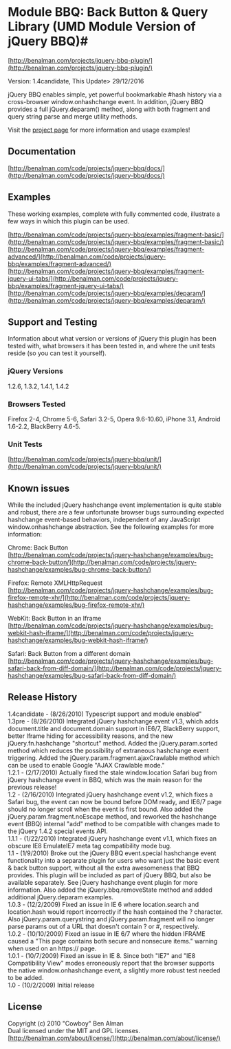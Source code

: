 # Module BBQ: Back Button & Query Library (UMD Module Version of jQuery BBQ)#
[http://benalman.com/projects/jquery-bbq-plugin/](http://benalman.com/projects/jquery-bbq-plugin/)

Version: 1.4candidate, This Update> 29/12/2016

jQuery BBQ enables simple, yet powerful bookmarkable #hash history via a cross-browser window.onhashchange event. In addition, jQuery BBQ provides a full jQuery.deparam() method, along with both fragment and query string parse and merge utility methods.

Visit the [project page](http://benalman.com/projects/jquery-bbq-plugin/) for more information and usage examples!


## Documentation ##
[http://benalman.com/code/projects/jquery-bbq/docs/](http://benalman.com/code/projects/jquery-bbq/docs/)


## Examples ##
These working examples, complete with fully commented code, illustrate a few
ways in which this plugin can be used.

[http://benalman.com/code/projects/jquery-bbq/examples/fragment-basic/](http://benalman.com/code/projects/jquery-bbq/examples/fragment-basic/)  
[http://benalman.com/code/projects/jquery-bbq/examples/fragment-advanced/](http://benalman.com/code/projects/jquery-bbq/examples/fragment-advanced/)  
[http://benalman.com/code/projects/jquery-bbq/examples/fragment-jquery-ui-tabs/](http://benalman.com/code/projects/jquery-bbq/examples/fragment-jquery-ui-tabs/)  
[http://benalman.com/code/projects/jquery-bbq/examples/deparam/](http://benalman.com/code/projects/jquery-bbq/examples/deparam/)

## Support and Testing ##
Information about what version or versions of jQuery this plugin has been
tested with, what browsers it has been tested in, and where the unit tests
reside (so you can test it yourself).

### jQuery Versions ###
1.2.6, 1.3.2, 1.4.1, 1.4.2

### Browsers Tested ###
Firefox 2-4, Chrome 5-6, Safari 3.2-5, Opera 9.6-10.60, iPhone 3.1, Android 1.6-2.2, BlackBerry 4.6-5.

### Unit Tests ###
[http://benalman.com/code/projects/jquery-bbq/unit/](http://benalman.com/code/projects/jquery-bbq/unit/)


## Known issues ##

While the included jQuery hashchange event implementation is quite stable and robust, there are a few unfortunate browser bugs surrounding expected hashchange event-based behaviors, independent of any JavaScript window.onhashchange abstraction. See the following examples for more information:

Chrome: Back Button  
[http://benalman.com/code/projects/jquery-hashchange/examples/bug-chrome-back-button/](http://benalman.com/code/projects/jquery-hashchange/examples/bug-chrome-back-button/)

Firefox: Remote XMLHttpRequest  
[http://benalman.com/code/projects/jquery-hashchange/examples/bug-firefox-remote-xhr/](http://benalman.com/code/projects/jquery-hashchange/examples/bug-firefox-remote-xhr/)

WebKit: Back Button in an Iframe  
[http://benalman.com/code/projects/jquery-hashchange/examples/bug-webkit-hash-iframe/](http://benalman.com/code/projects/jquery-hashchange/examples/bug-webkit-hash-iframe/)

Safari: Back Button from a different domain  
[http://benalman.com/code/projects/jquery-hashchange/examples/bug-safari-back-from-diff-domain/](http://benalman.com/code/projects/jquery-hashchange/examples/bug-safari-back-from-diff-domain/)

## Release History ##

1.4candidate - (8/26/2010) Typescript support and module enabled"  
1.3pre - (8/26/2010) Integrated jQuery hashchange event v1.3, which adds document.title and document.domain support in IE6/7, BlackBerry support, better Iframe hiding for accessibility reasons, and the new jQuery.fn.hashchange "shortcut" method. Added the jQuery.param.sorted method which reduces the possibility of extraneous hashchange event triggering. Added the jQuery.param.fragment.ajaxCrawlable method which can be used to enable Google "AJAX Crawlable mode."  
1.2.1 - (2/17/2010) Actually fixed the stale window.location Safari bug from jQuery hashchange event in BBQ, which was the main reason for the previous release!  
1.2   - (2/16/2010) Integrated jQuery hashchange event v1.2, which fixes a Safari bug, the event can now be bound before DOM ready, and IE6/7 page should no longer scroll when the event is first bound. Also added the jQuery.param.fragment.noEscape method, and reworked the hashchange event (BBQ) internal "add" method to be compatible with changes made to the jQuery 1.4.2 special events API.  
1.1.1 - (1/22/2010) Integrated jQuery hashchange event v1.1, which fixes an obscure IE8 EmulateIE7 meta tag compatibility mode bug.  
1.1   - (1/9/2010) Broke out the jQuery BBQ event.special hashchange event functionality into a separate plugin for users who want just the basic event & back button support, without all the extra awesomeness that BBQ provides. This plugin will be included as part of jQuery BBQ, but also be available separately. See jQuery hashchange event plugin for more information. Also added the jQuery.bbq.removeState method and added additional jQuery.deparam examples.  
1.0.3 - (12/2/2009) Fixed an issue in IE 6 where location.search and location.hash would report incorrectly if the hash contained the ? character. Also jQuery.param.querystring and jQuery.param.fragment will no longer parse params out of a URL that doesn't contain ? or #, respectively.  
1.0.2 - (10/10/2009) Fixed an issue in IE 6/7 where the hidden IFRAME caused a "This page contains both secure and nonsecure items." warning when used on an https:// page.  
1.0.1 - (10/7/2009) Fixed an issue in IE 8. Since both "IE7" and "IE8 Compatibility View" modes erroneously report that the browser supports the native window.onhashchange event, a slightly more robust test needed to be added.  
1.0   - (10/2/2009) Initial release


## License ##
Copyright (c) 2010 "Cowboy" Ben Alman  
Dual licensed under the MIT and GPL licenses.  
[http://benalman.com/about/license/](http://benalman.com/about/license/)
